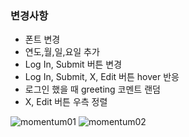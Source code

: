 ### 변경사항

- 폰트 변경
- 연도,월,일,요일 추가
- Log In, Submit 버튼 변경
- Log In, Submit, X, Edit 버튼 hover 반응
- 로그인 했을 때 greeting 코멘트 랜덤
- X, Edit 버튼 우측 정렬

![momentum01](https://github.com/seoooa/12TH-JS-MOMENTUM/assets/102460668/1f405bb6-5861-41f5-b335-b321c028f96e)
![momentum02](https://github.com/seoooa/12TH-JS-MOMENTUM/assets/102460668/ab973821-8a6c-42c6-8bcf-31c4b424a989)
